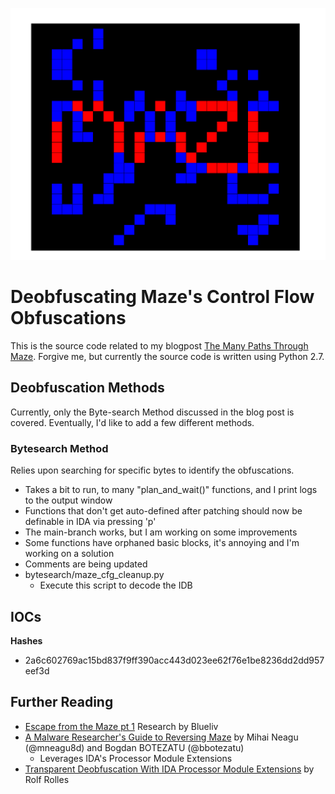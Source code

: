 <p align="center">
<img src="images/maze_featureimg.png" width="700">
</p>

# Deobfuscating Maze's Control Flow Obfuscations
This is the source code related to my blogpost [The Many Paths Through Maze](https://www.crowdstrike.com/blog/maze-ransomware-deobfuscation/). Forgive me, but currently the source code is written using Python 2.7.

## Deobfuscation Methods

Currently, only the Byte-search Method discussed in the blog post is covered. Eventually, I'd like to add a few different methods. 

### Bytesearch Method
Relies upon searching for specific bytes to identify the obfuscations. 

* Takes a bit to run, to many "plan_and_wait()" functions, and I print logs to the output window
* Functions that don't get auto-defined after patching should now be definable in IDA via pressing 'p' 
* The main-branch works, but I am working on some improvements
* Some functions have orphaned basic blocks, it's annoying and I'm working on a solution
* Comments are being updated
* bytesearch/maze_cfg_cleanup.py
    * Execute this script to decode the IDB


## IOCs

**Hashes**

* 2a6c602769ac15bd837f9ff390acc443d023ee62f76e1be8236dd2dd957eef3d


## Further Reading
* [Escape from the Maze pt 1](https://www.blueliv.com/cyber-security-and-cyber-threat-intelligence-blog-blueliv/escape-from-the-maze/) Research by Blueliv 
* [A Malware Researcher's Guide to Reversing Maze](https://labs.bitdefender.com/2020/03/a-malware-researchers-guide-to-reversing-maze/) by Mihai Neagu (@mneagu8d) and Bogdan BOTEZATU (@bbotezatu)
    * Leverages IDA's Processor Module Extensions
* [Transparent Deobfuscation With IDA Processor Module Extensions](https://www.msreverseengineering.com/blog/2015/6/29/transparent-deobfuscation-with-ida-processor-module-extensions) by Rolf Rolles